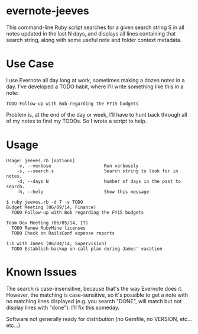 evernote-jeeves
===============

This command-line Ruby script searches for a given search string S in all notes updated in the last N days,
and displays all lines containing that search string, along with some useful note and folder context metadata. 

Use Case
========

I use Evernote all day long at work, sometimes making a dozen notes in a day.  I've developed a TODO habit, 
where I'll write something like this in a note:

```
TODO Follow-up with Bob regarding the FY15 budgets
```

Problem is, at the end of the day or week, I'll have to hunt back through all of my notes to find my TODOs. 
So I wrote a script to help.

Usage
=====

```
Usage: jeeves.rb [options]
    -v, --verbose                    Run verbosely
    -s, --search s                   Search string to look for in notes.
    -d, --days N                     Number of days in the past to search.
    -h, --help                       Show this message

$ ruby jeeves.rb -d 7 -s TODO
Budget Meeting (06/09/14, Finance)
  TODO Follow-up with Bob regarding the FY15 budgets

Team Dev Meeting (06/05/14, IT)
  TODO Renew RubyMine licenses
  TODO Check on RailsConf expense reports

1:1 with James (06/04/14, Supervision)
  TODO Establish backup on-call plan during James' vacation
```

Known Issues
============

The search is case-insensitive, because that's the way Evernote does it.  However, the matching is case-sensitive,
so it's possible to get a note with no matching lines displayed (e.g. you search "DONE", will match but not display
lines with "done").  I'll fix this someday.

Software not generally ready for distribution (no Gemfile, no VERSION, etc... etc...)


